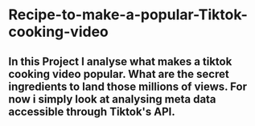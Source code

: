 # Recipe-to-make-a-popular-Tiktok-cooking-video
## In this Project I analyse what makes a tiktok cooking video popular. What are the secret ingredients to land those millions of views. For now i simply look at analysing meta data accessible through Tiktok's API. 
